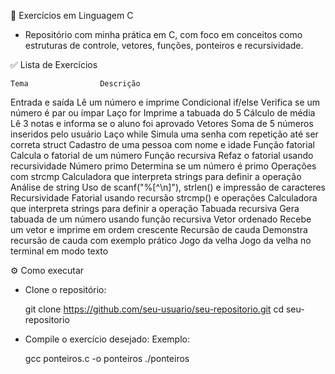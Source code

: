 🧮 Exercícios em Linguagem C

* Repositório com minha prática em C, com foco em conceitos como estruturas de controle, vetores, funções, ponteiros e recursividade.

✅ Lista de Exercícios

	Tema				Descrição
Entrada e saída			Lê um número e imprime
Condicional if/else		Verifica se um número é par ou ímpar
Laço for				Imprime a tabuada do 5
Cálculo de média		Lê 3 notas e informa se o aluno foi aprovado
Vetores					Soma de 5 números inseridos pelo usuário
Laço while				Simula uma senha com repetição até ser correta
struct					Cadastro de uma pessoa com nome e idade
Função fatorial			Calcula o fatorial de um número
Função recursiva		Refaz o fatorial usando recursividade
Número primo			Determina se um número é primo
Operações com strcmp	Calculadora que interpreta strings para definir a operação
Análise de string		Uso de scanf("%[^\n]"), strlen() e impressão de caracteres
Recursividade			Fatorial usando recursão
strcmp() e operações	Calculadora que interpreta strings para definir a operação
Tabuada recursiva		Gera tabuada de um número usando função recursiva
Vetor ordenado			Recebe um vetor e imprime em ordem crescente
Recursão de cauda		Demonstra recursão de cauda com exemplo prático
Jogo da velha			Jogo da velha no terminal em modo texto

⚙️ Como executar

* Clone o repositório:
  
	git clone https://github.com/seu-usuario/seu-repositorio.git
	cd seu-repositorio

* Compile o exercício desejado:
Exemplo: 

	gcc ponteiros.c -o ponteiros
	./ponteiros